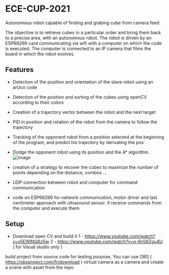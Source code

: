 # ECE-CUP-2021
Autonomous robot capable of finding and grabing cube from camera feed

The objective is to retrieve cubes in a particular order and bring them back to a precise area, with an autonomous robot. 
The robot is driven by an ESP68266 card communicating via wifi with a computer on which the code is executed. The computer is connected to an IP camera that films the board in which the robot evolves.

## Features
 - Detection of the position and orientation of the slave robot using an arUco code
 - Detection of the position and sorting of the cubes using openCV according to their colors
 - Creation of a trajectory vector between the robot and the next target
 - PID in position and rotation of the robot from the camera to follow the trajectory
 - Tracking of the opponent robot from a position selected at the beginning of the program, and predict his trajectory by derivating the pos
 - Dodge the opponent robot using its position and the A* algorithm. 
 ![image](https://user-images.githubusercontent.com/93131053/219491715-4ada151a-629e-4e3d-86f9-2c1a3f57dce4.png)

 - creation of a strategy to recover the cubes to maximize the number of points depending on the distance, combos ...
 
 - UDP connection between robot and computer for command communication

 - code on ESP68266 for network communication, motor driver and last centimeter approach with ultrasound sensor. It receive commands from the computer and execute them. 
 
 ## Setup
 
 - Download open CV and build it 
1 - https://www.youtube.com/watch?v=x5EWlNQ6z5w
2  - https://www.youtube.com/watch?v=p-6rG6Zgu4U ( for Visual studio only ) 

build project from source code
for testing purpose, You can use OBS ( https://obsproject.com/fr/download ) virtual camera as a camera and create a scene with asset from the repo
